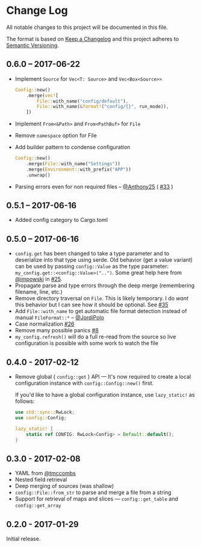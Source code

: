 # Change Log
All notable changes to this project will be documented in this file.

The format is based on [Keep a Changelog](http://keepachangelog.com/)
and this project adheres to [Semantic Versioning](http://semver.org/).

## 0.6.0 – 2017-06-22
  - Implement `Source` for `Vec<T: Source>` and `Vec<Box<Source>>`

    ```rust
    Config::new()
        .merge(vec![
            File::with_name("config/default"),
            File::with_name(&format!("config/{}", run_mode)),
        ])
    ```

  - Implement `From<&Path>` and `From<PathBuf>` for `File`

  - Remove `namespace` option for File
  - Add builder pattern to condense configuration

    ```rust
    Config::new()
        .merge(File::with_name("Settings"))
        .merge(Environment::with_prefix("APP"))
        .unwrap()
    ```

 - Parsing errors even for non required files – [@Anthony25] ( [#33] )

[@Anthony25]: https://github.com/Anthony25
[#33]: https://github.com/mehcode/config-rs/pull/33

## 0.5.1 – 2017-06-16
 - Added config category to Cargo.toml

## 0.5.0 – 2017-06-16
 - `config.get` has been changed to take a type parameter and to deserialize into that type using serde. Old behavior (get a value variant) can be used by passing `config::Value` as the type parameter: `my_config.get::<config::Value>("..")`. Some great help here from [@impowski] in [#25].
 - Propagate parse and type errors through the deep merge (remembering filename, line, etc.)
 - Remove directory traversal on `File`. This is likely temporary. I do _want_ this behavior but I can see how it should be optional. See [#35]
 - Add `File::with_name` to get automatic file format detection instead of manual `FileFormat::*` – [@JordiPolo]
 - Case normalization [#26]
 - Remove many possible panics [#8]
 - `my_config.refresh()` will do a full re-read from the source so live configuration is possible with some work to watch the file

[#8]: https://github.com/mehcode/config-rs/issues/8
[#35]: https://github.com/mehcode/config-rs/pull/35
[#26]: https://github.com/mehcode/config-rs/pull/26
[#25]: https://github.com/mehcode/config-rs/pull/25

[@impowski]: https://github.com/impowski
[@JordiPolo]: https://github.com/JordiPolo

## 0.4.0 - 2017-02-12
 - Remove global ( `config::get` ) API — It's now required to create a local configuration instance with `config::Config::new()` first.

   If you'd like to have a global configuration instance, use `lazy_static!` as follows:

   ```rust
   use std::sync::RwLock;
   use config::Config;

   lazy_static! {
       static ref CONFIG: RwLock<Config> = Default::default();
   }
   ```

## 0.3.0 - 2017-02-08
 - YAML from [@tmccombs](https://github.com/tmccombs)
 - Nested field retrieval
 - Deep merging of sources (was shallow)
 - `config::File::from_str` to parse and merge a file from a string
 - Support for retrieval of maps and slices — `config::get_table` and `config::get_array`

## 0.2.0 - 2017-01-29
Initial release.
